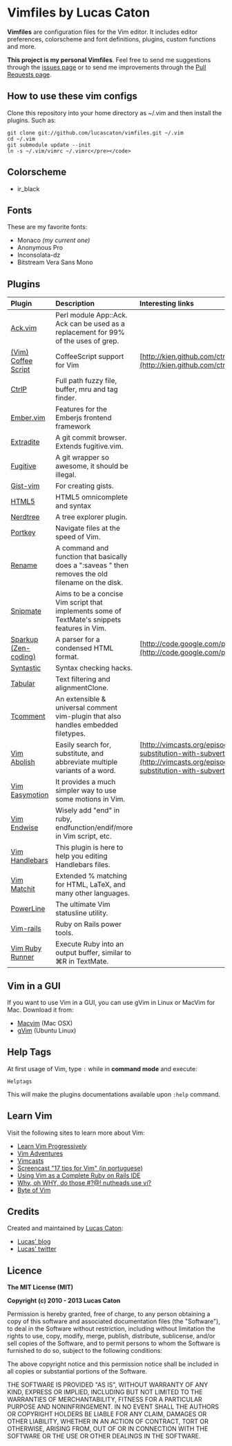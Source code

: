 # Vimfiles by Lucas Caton

**Vimfiles** are configuration files for the Vim editor. It includes editor preferences, colorscheme and font definitions, plugins, custom functions and more.

**This project is my personal Vimfiles**. Feel free to send me suggestions through the [issues page](https://github.com/lucascaton/vimfiles/issues/new) or to send me improvements through the [Pull Requests page](https://github.com/lucascaton/vimfiles/pulls).

## How to use these vim configs

Clone this repository into your home directory as ~/.vim and then install the plugins. Such as:

    git clone git://github.com/lucascaton/vimfiles.git ~/.vim
    cd ~/.vim
    git submodule update --init
    ln -s ~/.vim/vimrc ~/.vimrc</pre></code>

## Colorscheme

* ir_black

## Fonts

These are my favorite fonts:

* Monaco *(my current one)*
* Anonymous Pro
* Inconsolata-dz
* Bitstream Vera Sans Mono

## Plugins

| Plugin                                                             | Description                                                                                                 | Interesting links                                                                                                                            |
| :----------------------------------------------------------------- | :---------------------------------------------------------------------------------------------------------- | :-------------------------------------------------------------------                                                                         |
| [Ack.vim](https://github.com/mileszs/ack.vim)                      | Perl module App::Ack. Ack can be used as a replacement for 99% of the uses of grep.                         |                                                                                                                                              |
| [(Vim) Coffee Script](https://github.com/kchmck/vim-coffee-script) | CoffeeScript support for Vim                                                                                | [http://kien.github.com/ctrlp.vim/](http://kien.github.com/ctrlp.vim/)                                                                       |
| [CtrlP](https://github.com/kien/ctrlp.vim)                         | Full path fuzzy file, buffer, mru and tag finder.                                                           |                                                                                                                                              |
| [Ember.vim](https://github.com/dsawardekar/ember.vim)              | Features for the Emberjs frontend framework                                                                 |                                                                                                                                              |
| [Extradite](https://github.com/int3/vim-extradite)                 | A git commit browser. Extends fugitive.vim.                                                                 |                                                                                                                                              |
| [Fugitive](https://github.com/tpope/vim-fugitive)                  | A git wrapper so awesome, it should be illegal.                                                             |                                                                                                                                              |
| [Gist-vim](https://github.com/mattn/gist-vim)                      | For creating gists.                                                                                         |                                                                                                                                              |
| [HTML5](https://github.com/othree/html5.vim)                       | HTML5 omnicomplete and syntax                                                                               |                                                                                                                                              |
| [Nerdtree](https://github.com/scrooloose/nerdtree)                 | A tree explorer plugin.                                                                                     |                                                                                                                                              |
| [Portkey](https://github.com/dsawardekar/portkey)                  | Navigate files at the speed of Vim.                                                                         |                                                                                                                                              |
| [Rename](https://github.com/danro/rename.vim)                      | A command and function that basically does a ":saveas <newfile>" then removes the old filename on the disk. |                                                                                                                                              |
| [Snipmate](https://github.com/msanders/snipmate.vim)               | Aims to be a concise Vim script that implements some of TextMate's snippets features in Vim.                |                                                                                                                                              |
| [Sparkup (Zen-coding)](https://github.com/rstacruz/sparkup)        | A parser for a condensed HTML format.                                                                       | [http://code.google.com/p/zen-coding/](http://code.google.com/p/zen-coding/)                                                                 |
| [Syntastic](https://github.com/scrooloose/syntastic)               | Syntax checking hacks.                                                                                      |                                                                                                                                              |
| [Tabular](https://github.com/godlygeek/tabular)                    | Text filtering and alignmentClone.                                                                          |                                                                                                                                              |
| [Tcomment](https://github.com/tomtom/tcomment_vim)                 | An extensible & universal comment vim-plugin that also handles embedded filetypes.                          |                                                                                                                                              |
| [Vim Abolish](https://github.com/tpope/vim-abolish)                | Easily search for, substitute, and abbreviate multiple variants of a word.                                  | [http://vimcasts.org/episodes/supercharged-substitution-with-subvert/](http://vimcasts.org/episodes/supercharged-substitution-with-subvert/) |
| [Vim Easymotion](https://github.com/Lokaltog/vim-easymotion/)      | It provides a much simpler way to use some motions in Vim.                                                  |                                                                                                                                              |
| [Vim Endwise](https://github.com/tpope/vim-endwise)                | Wisely add "end" in ruby, endfunction/endif/more in Vim script, etc.                                        |                                                                                                                                              |
| [Vim Handlebars](https://github.com/nono/vim-handlebars)           | This plugin is here to help you editing Handlebars files.                                                   |                                                                                                                                              |
| [Vim Matchit](https://github.com/tsaleh/vim-matchit)               | Extended % matching for HTML, LaTeX, and many other languages.                                              |                                                                                                                                              |
| [PowerLine](https://github.com/Lokaltog/vim-powerline)             | The ultimate Vim statusline utility.                                                                        |                                                                                                                                              |
| [Vim-rails](https://github.com/tpope/vim-rails)                    | Ruby on Rails power tools.                                                                                  |                                                                                                                                              |
| [Vim Ruby Runner](https://github.com/henrik/vim-ruby-runner)       | Execute Ruby into an output buffer, similar to ⌘R in TextMate.                                              |                                                                                                                                              |

## Vim in a GUI

If you want to use Vim in a GUI, you can use gVim in Linux or MacVim for Mac. Download it from:

* [Macvim](http://code.google.com/p/macvim/downloads/list) (Mac OSX)
* [gVim](https://apps.ubuntu.com/cat/applications/vim-gnome/) (Ubuntu Linux)

## Help Tags

At first usage of Vim, type `:` while in **command mode** and execute:

    Helptags

This will make the plugins documentations available upon `:help` command.

## Learn Vim

Visit the following sites to learn more about Vim:

* [Learn Vim Progressively](http://yannesposito.com/Scratch/en/blog/Learn-Vim-Progressively/)
* [Vim Adventures](http://vim-adventures.com/)
* [Vimcasts](http://vimcasts.org)
* [Screencast "17 tips for Vim" (in portuguese)](http://blog.lucascaton.com.br/?p=1081)
* [Using Vim as a Complete Ruby on Rails IDE](http://biodegradablegeek.com/2007/12/using-vim-as-a-complete-ruby-on-rails-ide/)
* [Why, oh WHY, do those #?@! nutheads use vi?](http://www.viemu.com/a-why-vi-vim.html)
* [Byte of Vim](http://www.swaroopch.com/notes/Vim)

## Credits

Created and maintained by [Lucas Caton](https://github.com/lucascaton):

* [Lucas' blog](http://blog.lucascaton.com.br/)
* [Lucas' twitter](http://twitter.com/lucascaton)

## Licence

**The MIT License (MIT)**

**Copyright (c) 2010 - 2013 Lucas Caton**

Permission is hereby granted, free of charge, to any person obtaining a copy of this software and associated documentation files (the "Software"), to deal in the Software without restriction, including without limitation the rights to use, copy, modify, merge, publish, distribute, sublicense, and/or sell copies of the Software, and to permit persons to whom the Software is furnished to do so, subject to the following conditions:

The above copyright notice and this permission notice shall be included in all copies or substantial portions of the Software.

THE SOFTWARE IS PROVIDED "AS IS", WITHOUT WARRANTY OF ANY KIND, EXPRESS OR IMPLIED, INCLUDING BUT NOT LIMITED TO THE WARRANTIES OF MERCHANTABILITY, FITNESS FOR A PARTICULAR PURPOSE AND NONINFRINGEMENT. IN NO EVENT SHALL THE AUTHORS OR COPYRIGHT HOLDERS BE LIABLE FOR ANY CLAIM, DAMAGES OR OTHER LIABILITY, WHETHER IN AN ACTION OF CONTRACT, TORT OR OTHERWISE, ARISING FROM, OUT OF OR IN CONNECTION WITH THE SOFTWARE OR THE USE OR OTHER DEALINGS IN THE SOFTWARE.
